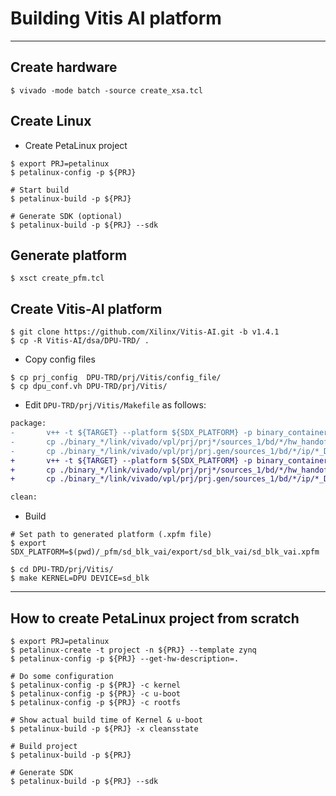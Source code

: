 # Building Vitis AI platform

***

## Create hardware

```shell-session
$ vivado -mode batch -source create_xsa.tcl
```

## Create Linux

- Create PetaLinux project

```shell-session
$ export PRJ=petalinux
$ petalinux-config -p ${PRJ}

# Start build
$ petalinux-build -p ${PRJ}

# Generate SDK (optional)
$ petalinux-build -p ${PRJ} --sdk
```

## Generate platform

```shell-session
$ xsct create_pfm.tcl
```

## Create Vitis-AI platform

```shell-session
$ git clone https://github.com/Xilinx/Vitis-AI.git -b v1.4.1
$ cp -R Vitis-AI/dsa/DPU-TRD/ . 
```

- Copy config files

```shell-session
$ cp prj_config  DPU-TRD/prj/Vitis/config_file/
$ cp dpu_conf.vh DPU-TRD/prj/Vitis/
```

- Edit ``DPU-TRD/prj/Vitis/Makefile`` as follows:

```diff
package:
-       v++ -t ${TARGET} --platform ${SDX_PLATFORM} -p binary_container_1/dpu.xclbin  -o dpu.xclbin --package.out_dir binary_container_1 --package.rootfs $(EDGE_COMMON_SW)/rootfs.ext4 --package.sd_file $(EDGE_COMMON_SW)/Image 
-       cp ./binary_*/link/vivado/vpl/prj/prj*/sources_1/bd/*/hw_handoff/*.hwh ./binary_*/sd_card
-       cp ./binary_*/link/vivado/vpl/prj/prj.gen/sources_1/bd/*/ip/*_DPUCZDX8G_1_0/arch.json ./binary_*/sd_card
+       v++ -t ${TARGET} --platform ${SDX_PLATFORM} -p binary_container_1/dpu.xclbin  -o dpu.xclbin --package.no_image
+       cp ./binary_*/link/vivado/vpl/prj/prj*/sources_1/bd/*/hw_handoff/*.hwh ./sd_card
+       cp ./binary_*/link/vivado/vpl/prj/prj.gen/sources_1/bd/*/ip/*_DPUCZDX8G_1_0/arch.json ./sd_card

clean:
```

- Build

```shell-session
# Set path to generated platform (.xpfm file)
$ export SDX_PLATFORM=$(pwd)/_pfm/sd_blk_vai/export/sd_blk_vai/sd_blk_vai.xpfm

$ cd DPU-TRD/prj/Vitis/
$ make KERNEL=DPU DEVICE=sd_blk
```

***

## How to create PetaLinux project from scratch

```shell-session
$ export PRJ=petalinux
$ petalinux-create -t project -n ${PRJ} --template zynq
$ petalinux-config -p ${PRJ} --get-hw-description=.

# Do some configuration
$ petalinux-config -p ${PRJ} -c kernel
$ petalinux-config -p ${PRJ} -c u-boot
$ petalinux-config -p ${PRJ} -c rootfs

# Show actual build time of Kernel & u-boot
$ petalinux-build -p ${PRJ} -x cleansstate

# Build project
$ petalinux-build -p ${PRJ}

# Generate SDK
$ petalinux-build -p ${PRJ} --sdk
```
